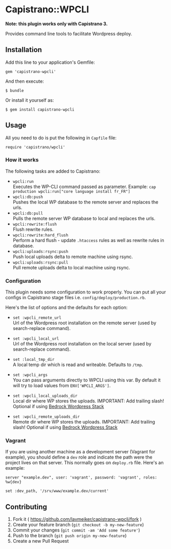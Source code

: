 # Capistrano::WPCLI

**Note: this plugin works only with Capistrano 3.**

Provides command line tools to facilitate Wordpress deploy.

## Installation

Add this line to your application's Gemfile:

    gem 'capistrano-wpcli'

And then execute:

    $ bundle

Or install it yourself as:

    $ gem install capistrano-wpcli

## Usage

All you need to do is put the following in `Capfile` file:

    require 'capistrano/wpcli'

### How it works

The following tasks are added to Capistrano:

* `wpcli:run`<br/>
Executes the WP-CLI command passed as parameter.
Example: `cap production wpcli:run["core language install fr_FR"]`
* `wpcli:db:push`<br/>
Pushes the local WP database to the remote server and replaces the urls.
* `wpcli:db:pull`<br/>
Pulls the remote server WP database to local and replaces the urls.
* `wpcli:rewrite:flush`<br/>
Flush rewrite rules.
* `wpcli:rewrite:hard_flush`<br/>
Perform a hard flush - update `.htaccess` rules as well as rewrite rules in database.
* `wpcli:uploads:rsync:push`<br/>
Push local uploads delta to remote machine using rsync.
* `wpcli:uploads:rsync:pull`<br/>
Pull remote uploads delta to local machine using rsync.

### Configuration

This plugin needs some configuration to work properly. You can put all your configs in Capistrano stage files i.e. `config/deploy/production.rb`.

Here's the list of options and the defaults for each option:

* `set :wpcli_remote_url`<br/>
Url of the Wordpress root installation on the remote server (used by search-replace command).

* `set :wpcli_local_url`<br/>
Url of the Wordpress root installation on the local server (used by search-replace command).

* `set :local_tmp_dir`<br/>
A local temp dir which is read and writeable. Defaults to `/tmp`.

* `set :wpcli_args`<br/>
You can pass arguments directly to WPCLI using this var. By default it will try to load values from `ENV['WPCLI_ARGS']`.

* `set :wpcli_local_uploads_dir`<br/>
Local dir where WP stores the uploads. IMPORTANT: Add trailing slash! Optional if using [Bedrock Wordpress Stack](http://roots.io/wordpress-stack/)

* `set :wpcli_remote_uploads_dir`<br/>
Remote dir where WP stores the uploads. IMPORTANT: Add trailing slash! Optional if using [Bedrock Wordpress Stack](http://roots.io/wordpress-stack/)

### Vagrant

If you are using another machine as a development server (Vagrant for example), you should define a `dev` role and indicate the path were the project lives on that server. This normally goes on `deploy.rb` file. Here's an example:

`server "example.dev", user: 'vagrant', password: 'vagrant', roles: %w{dev}`

`set :dev_path, '/srv/www/example.dev/current'`

## Contributing

1. Fork it ( https://github.com/lavmeiker/capistrano-wpcli/fork )
2. Create your feature branch (`git checkout -b my-new-feature`)
3. Commit your changes (`git commit -am 'Add some feature'`)
4. Push to the branch (`git push origin my-new-feature`)
5. Create a new Pull Request
